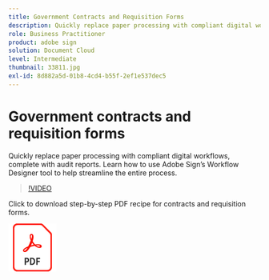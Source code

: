 ```yaml
---
title: Government Contracts and Requisition Forms
description: Quickly replace paper processing with compliant digital workflows, complete with audit reports
role: Business Practitioner
product: adobe sign
solution: Document Cloud
level: Intermediate
thumbnail: 33811.jpg
exl-id: 8d882a5d-01b8-4cd4-b55f-2ef1e537dec5
---
```

# Government contracts and requisition forms

Quickly replace paper processing with compliant digital workflows, complete with audit reports. Learn how to use Adobe Sign’s Workflow Designer tool to help
streamline the entire process.

>[!VIDEO](https://video.tv.adobe.com/v/33811?hidetitle=true)

Click to download step-by-step PDF recipe for contracts and requisition forms.

[![Download PDF Recipe](../assets/acrobat_PDF_96.png)](../assets/UseCaseRecipe-EN-UsingWorkflowDesigner.pdf)
